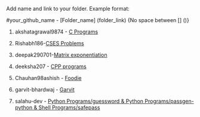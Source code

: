 Add name and link to your folder. Example format:

#your_github_name - [Folder_name] (folder_link) {No space between [] ()}

1. akshatagrawal9874 - [C Programs](https://github.com/akshatagrawal9874/hacktoberfest20/tree/master/C%20Programs)

2. Rishabh186-[CSES Problems](https://github.com/Rishabh186/hacktoberfest20/tree/master/CSES%20Problems)

3. deepak290701-[Matrix exponentiation](https://github.com/Deepak290701/hacktoberfest20/tree/master/Deepak%20Sharma)

4. deeksha207 - [CPP programs](https://github.com/deeksha207/hacktoberfest20/tree/master/CPP%20programs)

5. Chauhan98ashish - [Foodie](https://github.com/goel28priyanshu/hacktoberfest20/blob/master/Foodie.zip)

6. garvit-bhardwaj - [Garvit](https://github.com/garvit-bhardwaj/hacktoberfest20/tree/master/Garvit)

7. salahu-dev - [Python Programs/guessword & Python Programs/passgen-python & Shell Programs/safepass ](https://github.com/salahu-dev)
